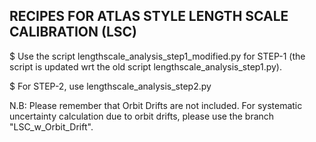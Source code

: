 

## RECIPES FOR ATLAS STYLE LENGTH SCALE CALIBRATION (LSC) 

$ Use the script lengthscale_analysis_step1_modified.py for STEP-1 (the script is updated wrt the old script lengthscale_analysis_step1.py).

$ For STEP-2, use lengthscale_analysis_step2.py 

N.B: Please remember that Orbit Drifts are not included. For systematic uncertainty calculation due to orbit drifts, please use the branch "LSC_w_Orbit_Drift".